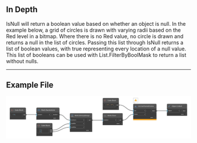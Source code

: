## In Depth
IsNull will return a boolean value based on whether an object is null. In the example below, a grid of circles is drawn with varying radii based on the Red level in a bitmap. Where there is no Red value, no circle is drawn and returns a null in the list of circles. Passing this list through IsNull returns a list of boolean values, with true representing every location of a null value. This list of booleans can be used with List.FilterByBoolMask to return a list without nulls.
___
## Example File

![IsNull](./DSCore.Object.IsNull_img.jpg)

